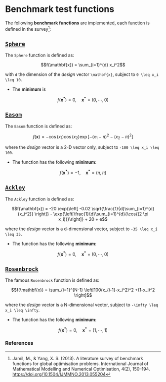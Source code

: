 # Benchmark test functions

The following **benchmark functions** are implemented, each function is defined in the
survey[^1]:

## [`Sphere`](@ref)

The `Sphere` function is defined as:
```math
f(\mathbf{x}) = \sum_{i=1}^{d} x_i^2
```
with ``d`` the dimension of the _design_ vector ``\mathbf{x}``,
subject to ``0 \leq x_i \leq 10``.

- The **minimum** is
```math
f(\mathbf{x^*}) = 0, \quad \mathbf{x^*} = (0, \cdots, 0)
```

## [`Easom`](@ref)

The `Easom` function is defined as:
```math
f(\mathbf{x}) = -\cos{(x_1)} \cos{(x_2)} \exp{[-(x_1 - \pi)^2 - (x_2 - \pi)^2]}
```
where the _design_ vector is a 2-D vector only, subject to ``-100 \leq x_i \leq 100``.

- The function has the following **minimum**:
```math
f(\mathbf{x^*}) = -1, \quad \mathbf{x^*} = (\pi, \pi)
```

## [`Ackley`](@ref)

The `Ackley` function is defined as:
```math
f(\mathbf{x}) = -20 \exp{\left[ -0.02 \sqrt{\frac{1}{d}\sum_{i=1}^{d}{x_i^2}} \right]}
- \exp{\left[\frac{1}{d}\sum_{i=1}^{d}{\cos{(2 \pi x_i)}}\right]} + 20 + e
```
where the _design_ vector is a d-dimensional vector, subject to ``-35 \leq x_i \leq 35``.

- The function has the following **minimum**:
```math
f(\mathbf{x^*}) = 0, \quad \mathbf{x^*} = (0, \cdots, 0)
```

## [`Rosenbrock`](@ref)

The famous `Rosenbrock` function is defined as:
```math
f(\mathbf{x}) = \sum_{i=1}^{N-1} \left[100(x_{i-1}-x_i^2)^2 +(1-x_i)^2 \right]
```
where the _design_ vector is a N-dimensional vector, subject to ``-\infty \leq x_i \leq \infty``.

- The function has the following **minimum**:
```math
f(\mathbf{x^*}) = 0, \quad \mathbf{x^*} = (1, \cdots, 1)
```

### References

[^1]: Jamil, M., & Yang, X. S. (2013). A literature survey of benchmark functions for global optimisation problems. International Journal of Mathematical Modelling and Numerical Optimisation, 4(2), 150–194. https://doi.org/10.1504/IJMMNO.2013.055204